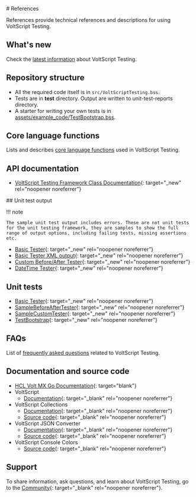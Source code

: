 # References

References provide technical references and descriptions for using VoltScript Testing.

## What's new

Check the [latest information](whatsnew.md) about VoltScript Testing.

## Repository structure

- All the required code itself is in `src/VoltScriptTesting.bss`.
- Tests are in **test** directory. Output are written to unit-test-reports directory.
- A starter for writing your own tests is in [assets/example_code/TestBootstrap.bss](../assets/example_code/TestBootstrap.bss).

## Core language functions

Lists and describes [core language functions](CoreFunctions.md) used in VoltScript Testing. 

## API documentation

- [VoltScript Testing Framework Class Documentation](./apidocs/index.html){: target="_new" rel="noopener noreferrer”}

## Unit test output

!!! note

    The sample unit test output includes errors. These are not unit tests for the unit testing framework, they are samples to show the full range of output options, including failing tests, missing assertions etc.

- [Basic Tester](./unit-test-reports/BasicTester/index.html){: target="_new" rel="noopener noreferrer”}
- [Basic Tester XML output](./unit-test-reports/BasicTester/BasicTester.xml){: target="_new" rel="noopener noreferrer”}
- [Custom Before/After Tester](./unit-test-reports/CustomBeforeAfterTester.html){: target="_new" rel="noopener noreferrer”}
- [DateTime Tester](./unit-test-reports/DateTimeTests.html){: target="_new" rel="noopener noreferrer”}

## Unit tests

- [Basic Tester](../assets/example_code/BasicTester.txt){: target="_new" rel="noopener noreferrer”}
- [SampleBeforeAfterTester](../assets/example_code/SampleBeforeAfterTester.txt){: target="_new" rel="noopener noreferrer”}
- [SampleCustomTester](../assets/example_code/SampleCustomTester.txt){: target="_new" rel="noopener noreferrer”}
- [TestBootstrap](../assets/example_code/TestBootstrap.txt){: target="_new" rel="noopener noreferrer”}

## FAQs

List of [frequently asked questions](FAQs.md) related to VoltScript Testing.  

## Documentation and source code

- [HCL Volt MX Go Documentation](https://opensource.hcltechsw.com/voltmxgo-documentation/index.html){: target="blank"}
- VoltScript
    - [Documentation](https://help.hcltechsw.com/docs/voltscript/early-access/index.html){: target="_blank" rel="noopener noreferrer"}
- VoltScript Collections
    - [Documentation](https://opensource.hcltechsw.com/voltscript-collections){: target="_blank" rel="noopener noreferrer"}
    - [Source code](https://github.com/HCL-TECH-SOFTWARE/voltscript-collections){: target="_blank" rel="noopener noreferrer"}
- VoltScript JSON Converter
    - [Documentation](https://opensource.hcltechsw.com/voltscript-json-converter){: target="_blank" rel="noopener noreferrer"}
    - [Source code](https://github.com/HCL-TECH-SOFTWARE/voltscript-json-converter){: target="_blank" rel="noopener noreferrer"}
- VoltScript Console Colors
    - [Source code](https://github.com/HCL-TECH-SOFTWARE/voltscript-console-colors){: target="_blank" rel="noopener noreferrer"}


## Support

To share information, ask questions, and learn about VoltScript Testing, go to the [Community](https://support.hcltechsw.com/community?id=community_forum&sys_id=999cdacbdb82ed9055f38d6d13961961){: target="_blank" rel="noopener noreferrer"}.